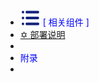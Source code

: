 -  <span style='color:Blue'><img src="wwwroot/images/MB.svg" alt="" style="margin-bottom:-4px" />&nbsp;[ 相关组件 ]</span>
-  [✡ 部署说明 ](v1.0.0.md)
-  
-  <span style='color:Blue'>附录</span>
-  



